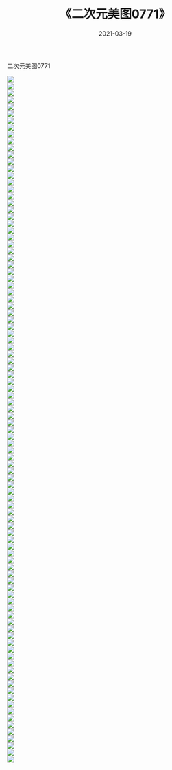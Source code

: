 ﻿---
layout: post
title:  《二次元美图0771》
date:   2021-03-19
img: http://imgx.orgx.ga/二次元/2021/二次元美图0771/000.jpg
categories: [美女, 清纯, 唯美]
---

二次元美图0771

 ![](http://imgx.orgx.ga/二次元/2021/二次元美图0771/001.png) <br>![](http://imgx.orgx.ga/二次元/2021/二次元美图0771/002.png) <br>![](http://imgx.orgx.ga/二次元/2021/二次元美图0771/003.png) <br>![](http://imgx.orgx.ga/二次元/2021/二次元美图0771/004.png) <br>![](http://imgx.orgx.ga/二次元/2021/二次元美图0771/005.png) <br>![](http://imgx.orgx.ga/二次元/2021/二次元美图0771/006.png) <br>![](http://imgx.orgx.ga/二次元/2021/二次元美图0771/007.png) <br>![](http://imgx.orgx.ga/二次元/2021/二次元美图0771/008.png) <br>![](http://imgx.orgx.ga/二次元/2021/二次元美图0771/009.png) <br>![](http://imgx.orgx.ga/二次元/2021/二次元美图0771/010.png) <br>![](http://imgx.orgx.ga/二次元/2021/二次元美图0771/011.png) <br>![](http://imgx.orgx.ga/二次元/2021/二次元美图0771/012.png) <br>![](http://imgx.orgx.ga/二次元/2021/二次元美图0771/013.png) <br>![](http://imgx.orgx.ga/二次元/2021/二次元美图0771/014.png) <br>![](http://imgx.orgx.ga/二次元/2021/二次元美图0771/015.png) <br>![](http://imgx.orgx.ga/二次元/2021/二次元美图0771/016.png) <br>![](http://imgx.orgx.ga/二次元/2021/二次元美图0771/017.png) <br>![](http://imgx.orgx.ga/二次元/2021/二次元美图0771/018.png) <br>![](http://imgx.orgx.ga/二次元/2021/二次元美图0771/019.png) <br>![](http://imgx.orgx.ga/二次元/2021/二次元美图0771/020.png) <br>![](http://imgx.orgx.ga/二次元/2021/二次元美图0771/021.png) <br>![](http://imgx.orgx.ga/二次元/2021/二次元美图0771/022.png) <br>![](http://imgx.orgx.ga/二次元/2021/二次元美图0771/023.png) <br>![](http://imgx.orgx.ga/二次元/2021/二次元美图0771/024.png) <br>![](http://imgx.orgx.ga/二次元/2021/二次元美图0771/025.png) <br>![](http://imgx.orgx.ga/二次元/2021/二次元美图0771/026.png) <br>![](http://imgx.orgx.ga/二次元/2021/二次元美图0771/027.png) <br>![](http://imgx.orgx.ga/二次元/2021/二次元美图0771/028.png) <br>![](http://imgx.orgx.ga/二次元/2021/二次元美图0771/029.png) <br>![](http://imgx.orgx.ga/二次元/2021/二次元美图0771/030.png) <br>![](http://imgx.orgx.ga/二次元/2021/二次元美图0771/031.png) <br>![](http://imgx.orgx.ga/二次元/2021/二次元美图0771/032.png) <br>![](http://imgx.orgx.ga/二次元/2021/二次元美图0771/033.png) <br>![](http://imgx.orgx.ga/二次元/2021/二次元美图0771/034.png) <br>![](http://imgx.orgx.ga/二次元/2021/二次元美图0771/035.png) <br>![](http://imgx.orgx.ga/二次元/2021/二次元美图0771/036.png) <br>![](http://imgx.orgx.ga/二次元/2021/二次元美图0771/037.png) <br>![](http://imgx.orgx.ga/二次元/2021/二次元美图0771/038.png) <br>![](http://imgx.orgx.ga/二次元/2021/二次元美图0771/039.png) <br>![](http://imgx.orgx.ga/二次元/2021/二次元美图0771/040.png) <br>![](http://imgx.orgx.ga/二次元/2021/二次元美图0771/041.png) <br>![](http://imgx.orgx.ga/二次元/2021/二次元美图0771/042.png) <br>![](http://imgx.orgx.ga/二次元/2021/二次元美图0771/043.png) <br>![](http://imgx.orgx.ga/二次元/2021/二次元美图0771/044.png) <br>![](http://imgx.orgx.ga/二次元/2021/二次元美图0771/045.png) <br>![](http://imgx.orgx.ga/二次元/2021/二次元美图0771/046.png) <br>![](http://imgx.orgx.ga/二次元/2021/二次元美图0771/047.png) <br>![](http://imgx.orgx.ga/二次元/2021/二次元美图0771/048.png) <br>![](http://imgx.orgx.ga/二次元/2021/二次元美图0771/049.png) <br>![](http://imgx.orgx.ga/二次元/2021/二次元美图0771/050.png) <br>![](http://imgx.orgx.ga/二次元/2021/二次元美图0771/051.png) <br>![](http://imgx.orgx.ga/二次元/2021/二次元美图0771/052.png) <br>![](http://imgx.orgx.ga/二次元/2021/二次元美图0771/053.png) <br>![](http://imgx.orgx.ga/二次元/2021/二次元美图0771/054.png) <br>![](http://imgx.orgx.ga/二次元/2021/二次元美图0771/055.png) <br>![](http://imgx.orgx.ga/二次元/2021/二次元美图0771/056.png) <br>![](http://imgx.orgx.ga/二次元/2021/二次元美图0771/057.png) <br>![](http://imgx.orgx.ga/二次元/2021/二次元美图0771/058.png) <br>![](http://imgx.orgx.ga/二次元/2021/二次元美图0771/059.png) <br>![](http://imgx.orgx.ga/二次元/2021/二次元美图0771/060.png) <br>![](http://imgx.orgx.ga/二次元/2021/二次元美图0771/061.png) <br>![](http://imgx.orgx.ga/二次元/2021/二次元美图0771/062.png) <br>![](http://imgx.orgx.ga/二次元/2021/二次元美图0771/063.png) <br>![](http://imgx.orgx.ga/二次元/2021/二次元美图0771/064.png) <br>![](http://imgx.orgx.ga/二次元/2021/二次元美图0771/065.png) <br>![](http://imgx.orgx.ga/二次元/2021/二次元美图0771/066.png) <br>![](http://imgx.orgx.ga/二次元/2021/二次元美图0771/067.png) <br>![](http://imgx.orgx.ga/二次元/2021/二次元美图0771/068.png) <br>![](http://imgx.orgx.ga/二次元/2021/二次元美图0771/069.png) <br>![](http://imgx.orgx.ga/二次元/2021/二次元美图0771/070.png) <br>![](http://imgx.orgx.ga/二次元/2021/二次元美图0771/071.png) <br>![](http://imgx.orgx.ga/二次元/2021/二次元美图0771/072.png) <br>![](http://imgx.orgx.ga/二次元/2021/二次元美图0771/073.png) <br>![](http://imgx.orgx.ga/二次元/2021/二次元美图0771/074.png) <br>![](http://imgx.orgx.ga/二次元/2021/二次元美图0771/075.png) <br>![](http://imgx.orgx.ga/二次元/2021/二次元美图0771/076.png) <br>![](http://imgx.orgx.ga/二次元/2021/二次元美图0771/077.png) <br>![](http://imgx.orgx.ga/二次元/2021/二次元美图0771/078.png) <br>![](http://imgx.orgx.ga/二次元/2021/二次元美图0771/079.png) <br>![](http://imgx.orgx.ga/二次元/2021/二次元美图0771/080.png) <br>![](http://imgx.orgx.ga/二次元/2021/二次元美图0771/081.png) <br>![](http://imgx.orgx.ga/二次元/2021/二次元美图0771/082.png) <br>![](http://imgx.orgx.ga/二次元/2021/二次元美图0771/083.png) <br>![](http://imgx.orgx.ga/二次元/2021/二次元美图0771/084.png) <br>![](http://imgx.orgx.ga/二次元/2021/二次元美图0771/085.png) <br>![](http://imgx.orgx.ga/二次元/2021/二次元美图0771/086.png) <br>![](http://imgx.orgx.ga/二次元/2021/二次元美图0771/087.png) <br>![](http://imgx.orgx.ga/二次元/2021/二次元美图0771/088.png) <br>![](http://imgx.orgx.ga/二次元/2021/二次元美图0771/089.png) <br>![](http://imgx.orgx.ga/二次元/2021/二次元美图0771/090.png) <br>![](http://imgx.orgx.ga/二次元/2021/二次元美图0771/091.png) <br>![](http://imgx.orgx.ga/二次元/2021/二次元美图0771/092.png) <br>![](http://imgx.orgx.ga/二次元/2021/二次元美图0771/093.png) <br>![](http://imgx.orgx.ga/二次元/2021/二次元美图0771/094.png) <br>![](http://imgx.orgx.ga/二次元/2021/二次元美图0771/095.png) <br>![](http://imgx.orgx.ga/二次元/2021/二次元美图0771/096.png) <br>![](http://imgx.orgx.ga/二次元/2021/二次元美图0771/097.png) <br>![](http://imgx.orgx.ga/二次元/2021/二次元美图0771/098.png) <br>![](http://imgx.orgx.ga/二次元/2021/二次元美图0771/099.png) <br>![](http://imgx.orgx.ga/二次元/2021/二次元美图0771/100.png) <br>